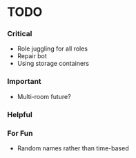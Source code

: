 # TODO

### Critical
* Role juggling for all roles
* Repair bot
* Using storage containers

### Important
* Multi-room future?

### Helpful

### For Fun
* Random names rather than time-based